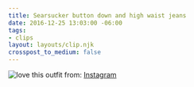 ```yaml
---
title: Searsucker button down and high waist jeans
date: 2016-12-25 13:03:00 -06:00
tags:
- clips
layout: layouts/clip.njk
crosspost_to_medium: false
---
```


 ![love this outfit](https://instagram.fcur1-1.fna.fbcdn.net/t51.2885-15/e35/15535171_1709863795993437_4590659310245117952_n.jpg?ig_cache_key=MTQwNTQ4MjE1OTQyMjExMDU1NA%3D%3D.2)
from: [Instagram](http://ift.tt/2ihqtYr)